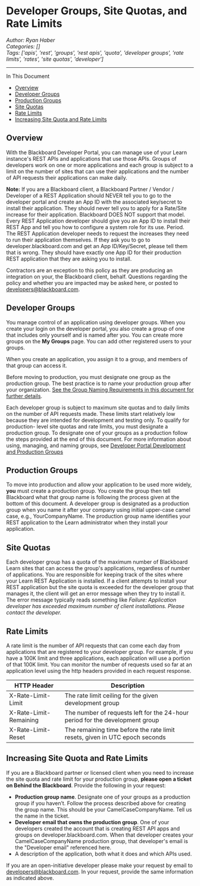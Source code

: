 # Developer Groups, Site Quotas, and Rate Limits
*Author: Ryan Haber*  
*Categories: []*  
*Tags: ['apis', 'rest', 'groups', 'rest apis', 'quota', 'developer groups', 'rate limits', 'rates', 'site quotas', 'developer']*  
<hr />
In This Document

* [Overview](#overview)
* [Developer Groups](#developer-groups)
* [Production Groups](#production-groups)
* [Site Quotas](#site-quotas)
* [Rate Limits](#rate-limits)
* [Increasing Site Quota and Rate Limits](#increasing-site-quota-and-rate-limits)

## Overview

With the Blackboard Developer Portal, you can manage use of your Learn
instance's REST APIs and applications that use those APIs. Groups of
developers work on one or more applications and each group is subject to a
limit on the number of sites that can use their applications and the number of
API requests their applications can make daily.

**Note:** If you are a Blackboard client, a Blackboard Partner / Vendor / Developer of a REST Application should NEVER tell you to go to the developer portal and create an App ID with the associated key/secret to install their application. They should never tell you to apply for a Rate/Site increase for their application. Blackboard DOES NOT support that model. Every REST Application developer should give you an App ID to install their REST App and tell you how to configure a system role for its use. Period. The REST Application developer needs to request the increases they need to run their application themselves. If they ask you to go to developer.blackboard.com and get an App ID/Key/Secret, please tell them that is wrong. They should have exactly one App ID for their production REST application that they are asking you to install.

Contractors are an exception to this policy as they are producing an
integration on your, the Blackboard client, behalf. Questions regarding the
policy and whether you are impacted may be asked here, or posted to
[developers@blackboard.com](mailto:developers@blackboard.com).

## Developer Groups

You manage control of an application using developer groups. When you create
your login on the developer portal, you also create a group of one that
includes only yourself and is named after you. You can create more groups on
the **My Groups** page. You can add other registered users to your groups.

When you create an application, you assign it to a group, and members of that
group can access it.

Before moving to production, you must designate one group as the production
group. The best practice is to name your production group after your
organization. [See the Group Naming Requirements in this document for further
details](Developer%20Portal%2C%20Development%20and%20Production%20Groups.md#group-naming-requirements).

Each developer group is subject to maximum site quotas and to daily limits on
the number of API requests made. These limits start relatively low because
they are intended for development and testing only. To qualify for production-
level site quotas and rate limits, you must designate a production group. To
designate one of your groups as a production follow the steps provided at the
end of this document. For more information about using, managing, and naming
groups, see [Developer Portal Development and Production Groups](Developer%20Portal%2C%20Development%20and%20Production%20Groups.md)

## Production Groups

To move into production and allow your application to be used more widely,
**you** must create a production group. You create the group then tell
Blackboard what that group name is following the process given at the bottom
of this document. A developer group is designated as a production group when
you name it after your company using initial upper-case camel case, e.g.,
YourCompanyName. The production group name identifies your REST application to
the Learn administrator when they install your application.

## Site Quotas

Each developer group has a quota of the maximum number of Blackboard Learn
sites that can access the group's applications, regardless of number of
applications. You are responsible for keeping track of the sites where your
Learn REST Application is installed. If a client attempts to install your REST
application but the site quota is exceeded for the developer group that
manages it, the client will get an error message when they try to install it.
The error message typically reads something like _Failure: Application
developer has exceeded maximum number of client installations. Please contact
the developer._

## Rate Limits

A rate limit is the number of API requests that can come each day from
applications that are registered to your developer group. For example, if you
have a 100K limit and three applications, each application will use a portion
of that 100K limit. You can monitor the number of requests used so far at an
application level using the http headers provided in each request response.

| HTTP Header | Description |
| ----------- | ----------- |
| X-Rate-Limit-Limit | The rate limit ceiling for the given development group |
| X-Rate-Limit-Remaining | The number of requests left for the 24-hour period for the development group |
| X-Rate-Limit-Reset | The remaining time before the rate limit resets, given in UTC epoch seconds |

## Increasing Site Quota and Rate Limits

If you are a Blackboard partner or licensed client when you need to increase
the site quota and rate limit for your production group, **please open a
ticket on Behind the Blackboard**. Provide the following in your request:

* **Production group name**. Designate one of your groups as a production group if
you haven’t. Follow the process described above for creating the group name.
This should be your CamelCaseCompanyName. Tell us the name in the ticket.
* **Developer email that owns the production group**. One of your developers
created the account that is creating REST API apps and groups on
developer.blackboard.com. When that developer creates your
CamelCaseCompanyName production group, that developer's email is the
"Developer email" referenced here.
* A description of the application, both what it does and which APIs used.

If you are an open-initiative developer please make your request by email to
[developers@blackboard.com](mailto:developers@blackboard.com). In your
request, provide the same information as indicated above.

